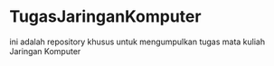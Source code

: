 # TugasJaringanKomputer
ini adalah repository khusus untuk mengumpulkan tugas mata kuliah Jaringan Komputer

